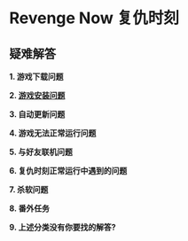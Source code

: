 # Revenge Now 复仇时刻


## 疑难解答
**1. 游戏下载问题**

**2. [游戏安装问题](/QuestionNAnswer/游戏安装问题.md)**

**3. 自动更新问题**

**4. 游戏无法正常运行问题**

**5. 与好友联机问题**

**6. 复仇时刻正常运行中遇到的问题**

**7. 杀软问题**

**8. 番外任务**

**9. 上述分类没有你要找的解答?**